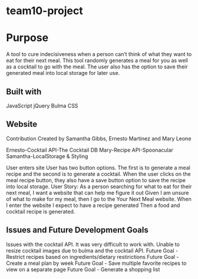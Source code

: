 # team10-project
# Purpose
A tool to cure indecisiveness when a person can’t think of what they want to eat for their next meal. This tool randomly generates a meal for you as well as a cocktail to go with the meal. The user also has the option to save their generated meal into local storage for later use.

## Built with
JavaScript jQuery Bulma CSS

## Website
Contribution
Created by Samantha Gibbs, Ernesto Martinez and Mary Leone

Ernesto-Cocktail API-The Cocktail DB Mary-Recipe API-Spoonacular Samantha-LocalStorage & Styling

User enters site
User has two button options. The first is to generate a meal recipe and the second is to generate a cocktail.
When the user clicks on the meal recipe button, they also have a save button option to save the recipe into local storage.
User Story: As a person searching for what to eat for their next meal, I want a website that can help me figure it out Given I am unsure of what to make for my meal, then I go to the Your Next Meal website. When I enter the website I expect to have a recipe generated Then a food and cocktail recipe is generated.

## Issues and Future Development Goals
Issues with the cocktail API. It was very difficult to work with.
Unable to resize cocktail images due to bulma and the cocktail API.
Future Goal - Restrict recipes based on ingredients/dietary restirictions
Future Goal - Create a meal plan by week
Future Goal - Save multiple favorite recipes to view on a separate page
Future Goal - Generate a shopping list



